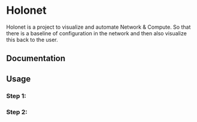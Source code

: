 # Holonet
Holonet is a project to visualize and automate Network & Compute. So that there is a baseline of configuration in the network and then also visualize this back to the user.

## Documentation

## Usage

### Step 1:

### Step 2: 
